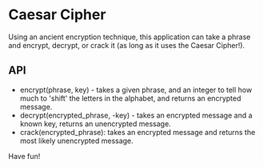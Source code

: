 # Caesar Cipher

Using an ancient encryption technique, this application can take a phrase and encrypt, decrypt, or crack it (as long as it uses the Caesar Cipher!).

## API

- encrypt(phrase, key) - takes a given phrase, and an integer to tell how much to 'shift' the letters in the alphabet, and returns an encrypted message.
- decrypt(encrypted_phrase, -key) - takes an encrypted message and a known key, returns an unencrypted message.
- crack(encrypted_phrase): takes an encrypted message and returns the most likely unencrypted message.

Have fun!

